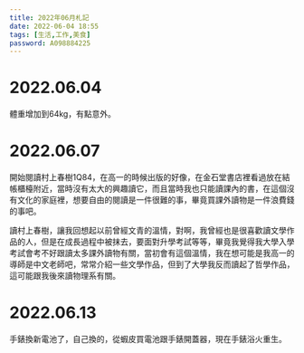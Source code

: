 ```yaml
---
title: 2022年06月札記
date: 2022-06-04 18:55
tags: [生活,工作,美食]
password: A098884225
---
```

<link rel="stylesheet" href="https://cdn.jsdelivr.net/npm/bootstrap-icons@1.10.0/font/bootstrap-icons.css">

# <i class="bi bi-book"></i> 2022.06.04

體重增加到64kg，有點意外。

# <i class="bi bi-book"></i> 2022.06.07

開始閱讀村上春樹1Q84，在高一的時候出版的好像，在金石堂書店裡看過放在結帳櫃檯附近，當時沒有太大的興趣讀它，而且當時我也只能讀課內的書，在這個沒有文化的家庭裡，想要自由的閱讀是一件很難的事，畢竟買課外讀物是一件浪費錢的事吧。

讀村上春樹，讓我回想起以前曾經文青的溫情，對啊，我曾經也是很喜歡讀文學作品的人，但是在成長過程中被抹去，要面對升學考試等等，畢竟我覺得我大學入學考試會考不好跟讀太多課外讀物有關，當初會有這個溫情，我在想可能是我高一的導師是中文老師吧，常常介紹一些文學作品，但到了大學我反而讀起了哲學作品，這可能跟我後來讀物理系有關。

# <i class="bi bi-book"></i> 2022.06.13

手錶換新電池了，自己換的，從蝦皮買電池跟手錶開蓋器，現在手錶浴火重生。
